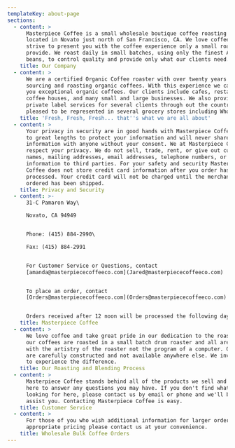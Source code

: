 ```yaml
---
templateKey: about-page
sections:
  - content: >
      Masterpiece Coffee is a small wholesale boutique coffee roasting company
      located in Novato just north of San Francisco, CA. We love coffee and
      strive to present you with the coffee experience only a small roaster can
      provide. We roast daily in small batches, using only the finest Arabica
      beans, to control quality and provide only what our clients need.
    title: Our Company
  - content: >
      We are a certified Organic Coffee roaster with over twenty years of
      sourcing and roasting organic coffees. With this experience we can offer
      you exceptional organic coffees. Our clients include cafes, restaurants,
      coffee houses, and many small and large businesses. We also provide
      private label services for several clients through out the country. We are
      pleased to be represented in several grocery stores including Whole Foods.
    title: 'Fresh, Fresh, Fresh... that''s what we are all about'
  - content: >
      Your privacy in security are in good hands with Masterpiece Coffee. We go
      to great lengths to protect your information and will never share your
      information with anyone without your consent. We at Masterpiece Coffee
      respect your privacy. We do not sell, trade, rent, or give out customer
      names, mailing addresses, email addresses, telephone numbers, or
      information to third parties. For your safety and security Masterpiece
      Coffee does not store credit card information after you order has been
      processed. Your credit card will not be charged until the merchandise you
      ordered has been shipped.
    title: Privacy and Security
  - content: >-
      31-C Pamaron Way\

      Novato, CA 94949


      Phone: (415) 884-2990\

      Fax: (415) 884-2991


      For Customer Service or Questions, contact
      [amanda@masterpiececoffeeco.com](Jared@masterpiececoffeeco.com)


      To place an order, contact
      [Orders@masterpiececoffeeco.com](Orders@masterpiececoffeeco.com)


      Orders received after 12 noon will be processed the following day.
    title: Masterpiece Coffee
  - content: >
      We love coffee and take great pride in our dedication to the roast. All of
      our coffees are roasted in a small batch drum roaster and all are finished
      with the artistry of the roaster not the program of a computer. Our blends
      are carefully constructed and not available anywhere else. We invite you
      to experience the difference.
    title: Our Roasting and Blending Process
  - content: >
      Masterpiece Coffee stands behind all of the products we sell and we are
      here to answer any questions you may have. If you don't find what you are
      looking for here, please contact us by email or phone and we'll be glad to
      assist you. Contacting Masterpiece Coffee is easy.
    title: Customer Service
  - content: >
      For those of you who wish additional information for larger orders with
      appropriate pricing please contact us at your convenience.
    title: Wholesale Bulk Coffee Orders
---
```


